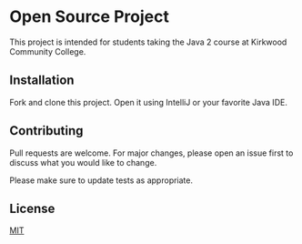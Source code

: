 # Open Source Project

This project is intended for students taking the Java 2 course at Kirkwood Community College.

## Installation

Fork and clone this project. Open it using IntelliJ or your favorite Java IDE.


## Contributing
Pull requests are welcome. For major changes, please open an issue first to discuss what you would like to change.

Please make sure to update tests as appropriate.

## License
[MIT](https://choosealicense.com/licenses/mit/)